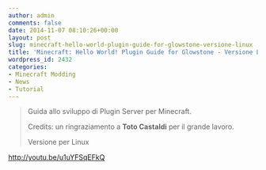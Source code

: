 ```yaml
---
author: admin
comments: false
date: 2014-11-07 08:10:26+00:00
layout: post
slug: minecraft-hello-world-plugin-guide-for-glowstone-versione-linux
title: 'Minecraft: Hello World! Plugin Guide for Glowstone - Versione Linux'
wordpress_id: 2432
categories:
- Minecraft Modding
- News
- Tutorial
---
```


<blockquote>Guida allo sviluppo di Plugin Server per Minecraft.



Credits: un ringraziamento a **Toto Castaldi** per il grande lavoro.



Versione per Linux</blockquote>


http://youtu.be/u1uYFSqEFkQ
